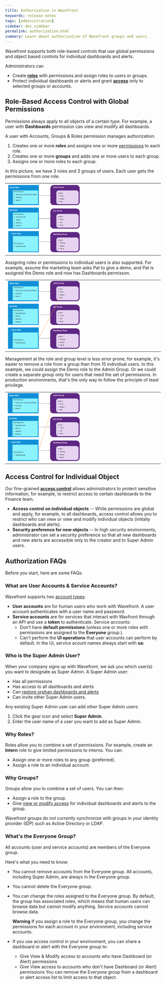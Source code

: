 ```yaml
---
title: Authorization in Wavefront
keywords: release notes
tags: [administration]
sidebar: doc_sidebar
permalink: authorization.html
summary: Learn about authorization of Wavefront groups and users.
---
```


Wavefront supports both role-based controls that use global permissions and object based controls for individual dashboards and alerts.

Administrators can
* Create **[roles](users_roles.html)** with permissions and assign roles to users or groups.
* Protect individual dashboards or alerts and grant **[access](access.html)** only to selected groups or accounts.



## Role-Based Access Control with Global Permissions

Permissions always apply to all objects of a certain type. For example, a user with **Dashboards** permission can view and modify all dashboards.

A user with Accounts, Groups & Roles permission manages authorization:
1. Creates one or more **roles** and assigns one or more [permissions](permissions_overview.html) to each role.
2. Creates one or more **groups** and adds one or more users to each group.
3. Assigns one or more roles to each group.

In this picture, we have 3 roles and 3 groups of users. Each user gets the permissions from one role.

<table style="width: 100%;">
<tbody>
<tr>
<td width="50%">
<img src="/images/permissions_basics.png" alt="permissions basics"/></td>
<td width="50%"> </td>
</tr>
</tbody>
</table>

Assigning roles or permissions to individual users is also supported. For example, assume the marketing team asks Pat to give a demo, and Pat is assigned the Demo role and now has Dashboards permisson.

<table style="width: 100%;">
<tbody>
<tr>
<td width="50%">
<img src="/images/permissions_user_level.png" alt="permissions user level"/></td>
<td width="50%"> </td>
</tr>
</tbody>
</table>

Management at the role and group level is less error prone, for example, it's easier to remove a role from a group than from 15 individual users. In this example, we could assign the Demo role to the Admin Group. Or we could create a separate group only for users that need the set of permissions. In production environments, that's the only way to follow the principle of least privilege.

<table style="width: 100%;">
<tbody>
<tr>
<td width="50%">
<img src="/images/two_roles_one_group.png" alt="one group gets two roles"/></td>
<td width="50%"> </td>
</tr>
</tbody>
</table>


## Access Control for Individual Object

Our fine-grained **[access control](access.html)** allows administrators to protect sensitive information, for example, to restrict access to certain dashboards to the Finance team.

* **Access control on individual objects** -- While permissions are global and apply, for example, to all dashboards, access control allows you to restrict who can view or view and modify individual objects (initially dashboards and alerts).
* **Security preference for new objects** -- In high security environments, administrator can set a security preference so that all new dashboards and new alerts are accessible only to the creator and to Super Admin users.


## Authorization FAQs

Before you start, here are some FAQs:

### What are User Accounts & Service Accounts?

Wavefront supports two [account types](accounts.html):
* **User accounts** are for human users who work with Wavefront. A user account authenticates with a user name and password.
* **Service accounts** are for services that interact with Wavfront through an API and use a **token** to authenticate. Service accounts:
  - Don't have **default permissions** (unless one or more roles with permissions are assigned to the **Everyone** group.).
  - Can't perform the **UI operations** that user accounts can perform by default.
  In the UI, service acount names always start with **sa:**

### Who is the Super Admin User?

When your company signs up with Wavefront, we ask you which user(s) you want to designate as Super Admin. A Super Admin user:
* Has all permissions
* Has access to all dashboards and alerts
* Can [restore orphan dashboards and alerts](access.html#making-orphan-dashboards-visible)
* Can invite other Super Admin users.

Any existing Super Admin user can add other Super Admin users:

1. Click the gear icon and select **Super Admin**.
2. Enter the user name of a user you want to add as Super Admin.

### Why Roles?

Roles allow you to combine a set of permissions. For example, create an **Intern** role to give limited permissions to interns. You can:
* Assign one or more roles to any group (preferred).
* Assign a role to an individual account.

### Why Groups?

Groups allow you to combine a set of users. You can then:
* Assign a role to the group.
* Give [view or modify access](access.html) for individual dashboards and alerts to the group.

Wavefront groups do *not* currently synchronize with groups in your identity provider (IDP) such as Active Directory or LDAP.


### What's the Everyone Group?

All accounts (user and service accounts) are members of the Everyone group.

Here's what you need to know:

* You cannot remove accounts from the Everyone group. All accounts, including Super Admin, are always in the Everyone group.
* You cannot delete the Everyone group.
* You can change the roles assigned to the Everyone group. By default, the group has associated roles, which means that human users can browse data but cannot modify anything. Service accounts cannot browse data.

  **Warning** If you assign a role to the Everyone group, you change the permissions for each account in your environment, including service accounts.
* If you use access control in your environment, you can share a dashboard or alert with the Everyone group to:
  - Give View & Modify access to accounts who have Dashboard (or Alert) permissions
  - Give View access to accounts who don't have Dashboard (or Alert) permissions
  You can remove the Everyone group from a dashboard or alert access list to limit access to that object.

<!---
![control setup](images/security_levels.svg)

## Level 1: Permissions for Users

Level 1 authorization allows adminstrators to assign permissions to individual users. Level 1 means minimal effort, but also minimal control.

* A new user:
  - Can perform a set of [New User Actions](user_accounts.html#what-can-a-new-user-do) such as viewing dashboards, alerts, etc.
  - Has a set of New User Permissions. This set is determined by the administrator.
* All users get the permissions that the administrator assigned to the **Default Role**. For example, all users might get Dashboard permission and Proxy permission.
* Users with Accounts, Groups & Roles permissions can [grant or revoke permissions](users_groups.html#grant-or-revoke-permissions) for individual users and service accounts.

## Level 2: Roles for Users and Groups

Starting with Release 2019-52, Wavefront supports roles for users and groups.

1. Create roles for different types of users, for example, an **Ops Role** and a **Dev Role** role. Assign permissions to each role.
1. Optionally, create groups.
1. Assign roles to individual users or to groups.

{% include important.html content="In a previous authorization model, Wavefront supported assigning permissions directly to groups. Starting with Release 2019-52 we support full RBAC. Assigning permissions to groups is deprecated and no longer supported in future releases. " %}

Wavefront does not currently integrate with the groups of your identity manager (Active Directory or LDAP).

## Level 3: Access Control for Objects

Starting with Release 2018.46.x, Wavefront supports access control for individual objects in addition to the global role-based access control. Initially, we support access control for individual dashboards and alerts.

### Basic Access Control

All users with Dashboard permission can view and modify all dashboards. Those users can also [change access to individual dashboards](access.html#change-access-for-one-or-more-dashboards) from the Dashboard browser.

![dashboard access](images/dashboard_access.png)

**Note:** Do not remove the Everyone group from an object's access list unless other users or groups have access. If you remove the Everyone group, you create an orphan object. Only Super Admin users can restore orphan objects

### Security Preference for New Object Access

In high-security environments, an administrator can [change the default Security preference](access.html#changing-the-access-control-preference) to grant access for *new* objects (dashboards and alerts) only to the object creator. After the preference change, only the object creator and Super Admin users can access new objects initially. Those users can share the dashboard with user groups or individual users. Users with View & Modify access can then share the dashboard with more users.

When the preference is set, access control works like this:

* Initially, all users in the Everyone group--that is, all users--have View & Modify access to all objects.
* When an administrator changes the default Security system preference, access control starts:
  - Modify access is granted only to the creator of new objects (dashboards and alerts), to Super Admin.
  - Those users can grant View or View & Modify access to the object.
  - Other users initially cannot view and cannot modify any *new* dashboard or alert.
* To allow access, a privileged user has to share the object. Privileged users are:
  - Super Admin
  - Dashboard creator
  - Users who were granted View & Modify access
* Users in the Everyone group continue to have View & Modify access to objects that existed before the switch -- and all users in the Everyone group can remove the Everyone group from the dashboard's access list and add other users or groups.
* If the administrator changes the Security system preference back so that Everyone has access to new dashboards, then objects that were created while the setting was Creator only continue to be protected by access control.

**Note:** This security setting affects new objects only.
* If you change the Security preference to give modify access only to the dashboard creator  (strict access), then you affect any new dashboards for the customer or tenant (team).
* If you change the Security preference to Everyone, then all dashboards that were created during strict access remain protected by the access control list.

## Example: Can Dana View or Modify Dashboard X?

In this example, we'll consider whether a user (Dana) can view or modify a dashboard.

### Access for New Dashboards: Everyone
We start with the simple case where the Security system preference that determines access to new dashboards is set to Everyone (the default). In that case, permissions determine what Dana can do.
* Dana can view dashboard X because, unless access control is set, all Wavefront users can view all dashboards.
* If Dana has Dashboard permission, Dana can modify all dashboards. Otherwise, Dana cannot modify any dashboards.

![permissions concept](/images/permissions_or_not.svg)

### Access for New Dashboards: Creator

Now let's assume the administrator changes the setting for access to new dashboards to Creator. In that case, permissions still apply but whether Dana can view or modify a new dashboard depends on access.

![access or not](/images/access_or_not.svg)

1. Wavefront first checks whether Dana has group- or user-level dashboard permission. If not, Dana can't modify *any* dashboards
2. Next, Wavefront checks if Dana is the member of a group that has access to the dashboard. If Yes:
  * If the group has View & Modify access, Dana can view and modify the dashboard.
  * If the group has View access, Dana can only view the dashboard.
3. Finally, Wavefront checks if Dana has individual (user-level) access to the dashboard.
  * If Dana has View & Modify access, Dana can view and modify the dashboard.
    This is true even if Dana belongs to a group with only View access.
  * If Dana has View access, Dana can View the dashboard.
    If Dana also belongs to a group with View & Modify access, Dana can also modify the dashboard because access is cumulative.--->
